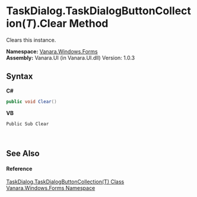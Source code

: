 # TaskDialog.TaskDialogButtonCollection(*T*).Clear Method 
 

Clears this instance.

**Namespace:**&nbsp;<a href="c580cf52-4028-70db-28d0-f9b1abc03861">Vanara.Windows.Forms</a><br />**Assembly:**&nbsp;Vanara.UI (in Vanara.UI.dll) Version: 1.0.3

## Syntax

**C#**<br />
``` C#
public void Clear()
```

**VB**<br />
``` VB
Public Sub Clear
```

<br />

## See Also


#### Reference
<a href="ce28d0fd-5c94-7f01-0c3a-012deb6dff7a">TaskDialog.TaskDialogButtonCollection(T) Class</a><br /><a href="c580cf52-4028-70db-28d0-f9b1abc03861">Vanara.Windows.Forms Namespace</a><br />